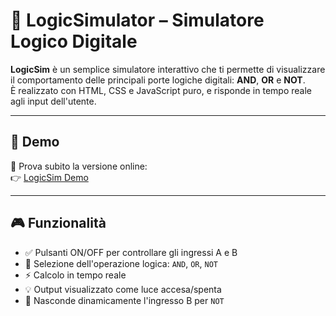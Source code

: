 # 🔌 LogicSimulator – Simulatore Logico Digitale

**LogicSim** è un semplice simulatore interattivo che ti permette di visualizzare il comportamento delle principali porte logiche digitali: **AND**, **OR** e **NOT**.  
È realizzato con HTML, CSS e JavaScript puro, e risponde in tempo reale agli input dell'utente.

---

## 🔗 Demo

🧪 Prova subito la versione online:  
👉 [LogicSim Demo](https://tuo-nome.github.io/logic-sim)  

---

## 🎮 Funzionalità

- ✅ Pulsanti ON/OFF per controllare gli ingressi A e B
- 🔁 Selezione dell'operazione logica: `AND`, `OR`, `NOT`
- ⚡ Calcolo in tempo reale
- 💡 Output visualizzato come luce accesa/spenta
- 🔄 Nasconde dinamicamente l'ingresso B per `NOT`
